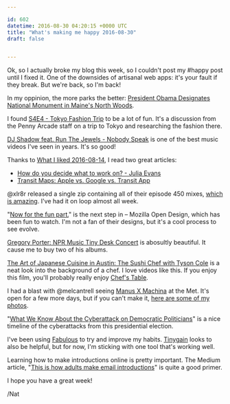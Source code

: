 ```yaml
---

id: 602
datetime: 2016-08-30 04:20:15 +0000 UTC
title: "What's making me happy 2016-08-30"
draft: false


---
```


Ok, so I actually broke my blog this week, so I couldn't post my #happy post until I fixed it. One of the downsides of artisanal web apps: it's your fault if they break. But we're back, so I'm back!

In my oppinion, the more parks the better: [President Obama Designates National Monument in Maine's North Woods](https://www.whitehouse.gov/blog/2016/08/24/president-obama-designates-national-monument-maines-north-woods).

I found [S4E4 - Tokyo Fashion Trip](http://pca.st/l3LK) to be a lot of fun. It's a discussion from the Penny Arcade staff on a trip to Tokyo and researching the fashion there.

[DJ Shadow feat. Run The Jewels - Nobody Speak](https://www.youtube.com/watch?v=NUC2EQvdzmY&feature=youtu.be) is one of the best music videos I've seen in years. It's so good!

Thanks to [What I liked 2016-08-14](https://punchagan.muse-amuse.in/posts/what-i-liked-2016-08-14.html), I read two great articles:

 -  [How do you decide what to work on? - Julia Evans](http://jvns.ca/blog/2016/08/16/how-do-you-work-on-something-important/)
 - [Transit Maps: Apple vs. Google vs. Transit App](https://medium.com/transit-app/transit-maps-apple-vs-google-vs-us-cb3d7cd2c362#.na5vlm9s7)

@xlr8r released a single zip containing all of their episode 450 mixes, [which is amazing](https://www.xlr8r.com/podcasts/2016/08/podcast-450-10-years/). I've had it on loop almost all week.

"[Now for the fun part.](https://blog.mozilla.org/opendesign/now-for-the-fun-part/)" is the next step in – Mozilla Open Design, which has been fun to watch. I'm not a fan of their designs, but it's a cool process to see evolve.

[Gregory Porter: NPR Music Tiny Desk Concert](https://www.youtube.com/watch?v=sNJUzwBNbxo&feature=youtu.be) is abosultly beautiful. It cause me to buy two of his albums.

[The Art of Japanese Cuisine in Austin: The Sushi Chef with Tyson Cole](https://www.youtube.com/watch?v=eKnSjJl9k70&feature=youtu.be) is a neat look into the background of a chef. I love videos like this. If you enjoy this film, you'll probably really enjoy [Chef's Table](https://en.wikipedia.org/wiki/Chef%!s(MISSING)_Table).

I had a blast with @melcantrell seeing [Manus X Machina](http://www.metmuseum.org/exhibitions/listings/2016/manus-x-machina) at the Met. It's open for a few more days, but if you can't make it, [here are some of my photos](https://www.flickr.com/search/?sort=date-taken-desc&safe_search=1&tags=manusxmachina&user_id=42027916%!N(MISSING)00&view_all=1).

"[What We Know About the Cyberattack on Democratic Politicians](http://www.nytimes.com/interactive/2016/08/16/us/politics/cyberattack-on-democratic-politicians-dnc.html?ref=politics&_r=2)" is a nice timeline of the cyberattacks from this presidential election.

I've been using [Fabulous](http://www.thefabulous.co/) to try and improve my habits. [Tinygain](https://tinygain.com/) looks to also be helpful, but for now, I'm sticking with one tool that's working well.

Learning how to make introductions online is pretty important. The Medium article, "[This is how adults make email introductions](https://medium.com/@s_m_i/this-is-how-adults-make-email-introductions-4c6c35a71763#.3861un4x1)" is quite a good primer.

I hope you have a great week!

/Nat

